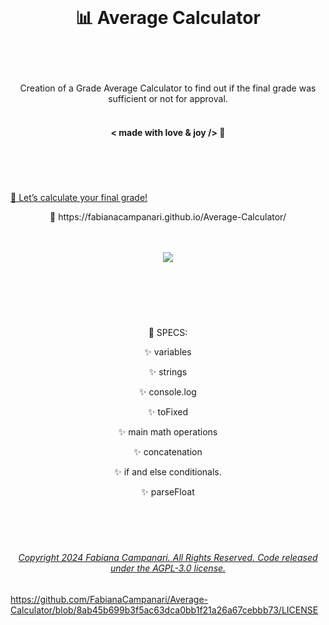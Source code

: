 <br>

# <p align="center"> 📊 Average Calculator </p>
<br><br>

<p align="center"> Creation of a Grade Average Calculator to find out if the final grade was sufficient or not for approval.
<br><br>

#### <p align="center"> < made with love & joy /> 💎 
#

<br><br>

[ 🚀 Let’s calculate your final grade!](https://fabianacampanari.github.io/Average-Calculator/)


 <p align="center"> 🚀 https://fabianacampanari.github.io/Average-Calculator/
<br><br><br>

<p align="center">
  <img src="https://user-images.githubusercontent.com/113218619/231811820-55a8d649-6c87-48fe-952b-696afcea4efe.png" /><br>
 <br>
 
 #

<br><br>
<p align="center"> 📌 SPECS: </p>

<p align="center"> ✨ variables

<p align="center"> ✨ strings </p>

<p align="center"> ✨ console.log </p>

<p align="center"> ✨ toFixed </p>

<p align="center"> ✨ main math operations </p>

<p align="center"> ✨ concatenation  </p>

<p align="center"> ✨ if and else conditionals.  </p>

<p align="center"> ✨ parseFloat  </p>
<br><br>

#

###### <p align="center"> [Copyright 2024 Fabiana Campanari. All Rights Reserved. Code released under the  AGPL-3.0 license.](7e6a78b102c202e0a2ebe280db75669767fc78b0/LICENSE)
 

https://github.com/FabianaCampanari/Average-Calculator/blob/8ab45b699b3f5ac63dca0bb1f21a26a67cebbb73/LICENSE




 
 



